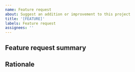 ```yaml
---
name: Feature request
about: Suggest an addition or improvement to this project
title: '[FEATURE]'
labels: Feature request
assignees: ''
---
```


## Feature request summary

<!--
Write a short description of the feature here ↓
-->

## Rationale

<!--
Explain the benefit of this feature
-->
